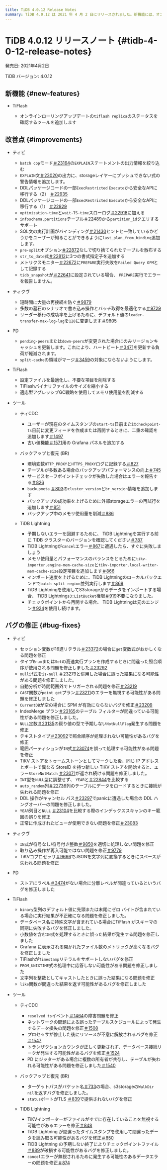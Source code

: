 ```yaml
---
title: TiDB 4.0.12 Release Notes
summary: TiDB 4.0.12 は 2021 年 4 月 2 日にリリースされました。新機能には、オンライン ローリング アップデートの `tiflash replica` の状態を確認するツールが含まれています。TiDB、TiKV、PD、 TiFlash、およびさまざまなツールに改善が加えられました。TiDB、TiKV、PD、 TiFlash、TiCDC、Backup & Restore、およびTiDB Lightningのバグ修正も実装されました。
---
```


# TiDB 4.0.12 リリースノート {#tidb-4-0-12-release-notes}

発売日: 2021年4月2日

TiDB バージョン: 4.0.12

## 新機能 {#new-features}

-   TiFlash

    -   オンラインローリングアップデートの`tiflash replica`のステータスを確認するツールを追加します

## 改善点 {#improvements}

-   ティビ

    -   `batch cop`モード[＃23164](https://github.com/pingcap/tidb/pull/23164)の`EXPLAIN`ステートメントの出力情報を絞り込む
    -   `EXPLAIN`文[＃23020](https://github.com/pingcap/tidb/pull/23020)の出力に、storageレイヤーにプッシュできない式の警告情報を追加します。
    -   DDLパッケージコードの一部`ExecRestricted` `Execute`から安全なAPIに移行する（2） [＃22935](https://github.com/pingcap/tidb/pull/22935)
    -   DDLパッケージコードの一部`ExecRestricted` `Execute`から安全なAPIに移行する（1） [＃22929](https://github.com/pingcap/tidb/pull/22929)
    -   `optimization-time`と`wait-TS-time`スローログ[＃22918](https://github.com/pingcap/tidb/pull/22918)に加える
    -   `infoschema.partitions`テーブル[＃22489](https://github.com/pingcap/tidb/pull/22489)から`partition_id`クエリするサポート
    -   SQL文の実行計画がバインディング[＃21430](https://github.com/pingcap/tidb/pull/21430)ヒントと一致しているかどうかをユーザーが知ることができるように`last_plan_from_binding`追加します。
    -   `pre-split`オプション[＃22872](https://github.com/pingcap/tidb/pull/22872)なしで切り捨てられたテーブルを散布する
    -   `str_to_date`式[＃22812](https://github.com/pingcap/tidb/pull/22812)に3つの書式指定子を追加する
    -   メトリクスモニター[＃22672](https://github.com/pingcap/tidb/pull/22672)に`PREPARE`実行失敗を`Failed Query OPM`として記録する
    -   `tidb_snapshot`が[＃22641](https://github.com/pingcap/tidb/pull/22641)に設定されている場合、 `PREPARE`実行でエラーを報告しません。

-   ティクヴ

    -   短時間に大量の再接続を防ぐ[＃9879](https://github.com/tikv/tikv/pull/9879)
    -   多数の墓石のシナリオで書き込み操作とバッチ取得を最適化する[＃9729](https://github.com/tikv/tikv/pull/9729)
    -   リーダー移行の成功率を上げるために、デフォルト値の`leader-transfer-max-log-lag`を`128`に変更します[＃9605](https://github.com/tikv/tikv/pull/9605)

-   PD

    -   `pending-peers`または`down-peers`が変更された場合にのみリージョンキャッシュを更新します。これにより、ハートビート[＃3471](https://github.com/pingcap/pd/pull/3471)を更新する負荷が軽減されます。
    -   `split-cache`の領域がマージ[＃3459](https://github.com/pingcap/pd/pull/3459)の対象にならないようにします。

-   TiFlash

    -   設定ファイルを最適化し、不要な項目を削除する
    -   TiFlashバイナリファイルのサイズを縮小する
    -   適応型アグレッシブGC戦略を使用してメモリ使用量を削減する

-   ツール

    -   ティCDC

        -   ユーザーが現在のタイムスタンプの`start-ts`日前または`checkpoint-ts`日前に変更フィードを作成または再開するときに、二重の確認を追加します[＃1497](https://github.com/pingcap/tiflow/pull/1497)
        -   古い値機能[＃1571](https://github.com/pingcap/tiflow/pull/1571)用の Grafana パネルを追加する

    -   バックアップと復元 (BR)

        -   環境変数`HTTP_PROXY`と`HTTPS_PROXY`ログに記録する[＃827](https://github.com/pingcap/br/pull/827)
        -   テーブルが多数ある場合のバックアップパフォーマンスの向上[＃745](https://github.com/pingcap/br/pull/745)
        -   サービスセーフポイントチェックが失敗した場合はエラーを報告する[＃826](https://github.com/pingcap/br/pull/826)
        -   `backupmeta` [＃803](https://github.com/pingcap/br/pull/803)の`cluster_version`と`br_version`情報を追加します
        -   バックアップの成功率を上げるために外部storageエラーの再試行を追加します[＃851](https://github.com/pingcap/br/pull/851)
        -   バックアップ中のメモリ使用量を削減[＃886](https://github.com/pingcap/br/pull/886)

    -   TiDB Lightning

        -   予期しないエラーを回避するために、 TiDB Lightningを実行する前に TiDB クラスターのバージョンを確認してください[＃787](https://github.com/pingcap/br/pull/787)
        -   TiDB Lightningが`cancel`エラー[＃867](https://github.com/pingcap/br/pull/867)に遭遇したら、すぐに失敗しましょう
        -   メモリ使用量とパフォーマンスのバランスをとるために`tikv-importer.engine-mem-cache-size`と`tikv-importer.local-writer-mem-cache-size`設定項目を追加します[＃866](https://github.com/pingcap/br/pull/866)
        -   インポート速度を上げるために、TiDB Lightningのローカルバックエンドで`batch split region`並列実行します[＃868](https://github.com/pingcap/br/pull/868)
        -   TiDB Lightningを使用してS3storageからデータをインポートする場合、 TiDB Lightning`s3:ListBucket`権限[＃919](https://github.com/pingcap/br/pull/919)不要になりました。
        -   チェックポイントから再開する場合、 TiDB Lightningは元のエンジン[＃924](https://github.com/pingcap/br/pull/924)を使用し続けます。

## バグの修正 {#bug-fixes}

-   ティビ

    -   セッション変数が16進リテラル[＃23372](https://github.com/pingcap/tidb/pull/23372)の場合に`get`変数式がおかしくなる問題を修正
    -   タイプ`Enum`または`Set`の高速実行プランを作成するときに間違った照合順序が使用される問題を修正しました[＃23292](https://github.com/pingcap/tidb/pull/23292)
    -   `nullif`式を`is-null` [＃23279](https://github.com/pingcap/tidb/pull/23279)と併用した場合に誤った結果になる可能性がある問題を修正しました。
    -   自動分析が時間範囲外でトリガーされる問題を修正[＃23219](https://github.com/pingcap/tidb/pull/23219)
    -   `CAST`関数が`point get`プラン[＃23211](https://github.com/pingcap/tidb/pull/23211)のエラーを無視する可能性がある問題を修正しました
    -   `CurrentDB`が空の場合に SPM が有効にならないバグを修正[＃23209](https://github.com/pingcap/tidb/pull/23209)
    -   IndexMerge プラン[＃23165](https://github.com/pingcap/tidb/pull/23165)のテーブル フィルターが間違っている可能性がある問題を修正しました。
    -   `NULL`定数[＃23135](https://github.com/pingcap/tidb/pull/23135)の戻り値の型で予期しない`NotNullFlag`発生する問題を修正
    -   テキストタイプ[＃23092](https://github.com/pingcap/tidb/pull/23092)で照合順序が処理されない可能性があるバグを修正
    -   範囲パーティションが`IN`式[＃23074](https://github.com/pingcap/tidb/pull/23074)を誤って処理する可能性がある問題を修正
    -   TiKV ストアをトゥームストーンとしてマークした後、同じ IP アドレスとポートで異なる StoreID を持つ新しい TiKV ストアを開始すると、エラー`StoreNotMatch` [＃23071](https://github.com/pingcap/tidb/pull/23071)が返され続ける問題を修正しました。
    -   `INT`型を`NULL`型に調整せず、 `YEAR`と[＃22844](https://github.com/pingcap/tidb/pull/22844)を比較す​​る
    -   `auto_random`列[＃22736](https://github.com/pingcap/tidb/pull/22736)列のテーブルにデータをロードするときに接続が失われる問題を修正
    -   DDL 操作がキャンセル パス[＃23297](https://github.com/pingcap/tidb/pull/23297)でpanicに遭遇した場合の DDL ハングオーバーの問題を修正しました。
    -   `YEAR`列目と`NULL` [＃23104](https://github.com/pingcap/tidb/pull/23104)を比較する際のインデックススキャンのキー範囲の誤りを修正
    -   正常に作成されたビューが使用できない問題を修正[＃23083](https://github.com/pingcap/tidb/pull/23083)

-   ティクヴ

    -   `IN`式が符号なし/符号付き整数[＃9850](https://github.com/tikv/tikv/pull/9850)を適切に処理しない問題を修正
    -   取り込み操作が再入可能ではない問題を修正[＃9779](https://github.com/tikv/tikv/pull/9779)
    -   TiKVコプロセッサ[＃9666](https://github.com/tikv/tikv/pull/9666)でJSONを文字列に変換するときにスペースが失われる問題を修正

-   PD

    -   ストアにラベル[＃3474](https://github.com/pingcap/pd/pull/3474)がない場合に分離レベルが間違っているというバグを修正しました

-   TiFlash

    -   `binary`型列のデフォルト値に先頭または末尾にゼロ バイトが含まれている場合に実行結果が不正確になる問題を修正しました。
    -   データベース名に特殊文字が含まれている場合にTiFlash がスキーマの同期に失敗するバグを修正しました。
    -   小数値を含む`IN`式を処理するときに誤った結果が発生する問題を修正しました
    -   Grafana に表示される開かれたファイル数のメトリックが高くなるバグを修正しました
    -   TiFlashが`Timestamp`リテラルをサポートしないバグを修正
    -   `FROM_UNIXTIME`式の処理中に応答しない可能性がある問題を修正しました
    -   文字列を整数としてキャストしたときに誤った結果になる問題を修正
    -   `like`関数が間違った結果を返す可能性があるバグを修正しました

-   ツール

    -   ティCDC

        -   `resolved ts`イベント[＃1464](https://github.com/pingcap/tiflow/pull/1464)の障害問題を修正
        -   ネットワークの問題による誤ったテーブルスケジュールによって発生するデータ損失の問題を修正[＃1508](https://github.com/pingcap/tiflow/pull/1508)
        -   プロセッサが停止した後にリソースが不意に解放されるバグを修正[＃1547](https://github.com/pingcap/tiflow/pull/1547)
        -   トランザクションカウンタが正しく更新されず、データベース接続リークが発生する可能性があるバグを修正[＃1524](https://github.com/pingcap/tiflow/pull/1524)
        -   PD にジッターがある場合に複数の所有者が共存し、テーブルが失われる可能性がある問題を修正しました[＃1540](https://github.com/pingcap/tiflow/pull/1540)

    -   バックアップと復元 (BR)

        -   ターゲットパスがバケット名[＃733](https://github.com/pingcap/br/pull/733)の場合、s3storageの`WalkDir` `nil`を返すバグを修正しました。
        -   `status`ポートがTLS [＃839](https://github.com/pingcap/br/pull/839)で提供されないバグを修正

    -   TiDB Lightning

        -   TiKVインポーターがファイルがすでに存在していることを無視する可能性があるエラーを修正[＃848](https://github.com/pingcap/br/pull/848)
        -   TiDB Lightning が間違ったタイムスタンプを使用して間違ったデータを読み取る可能性があるバグを修正[＃850](https://github.com/pingcap/br/pull/850)
        -   TiDB Lightning の予期しない終了によりチェックポイントファイル[＃889](https://github.com/pingcap/br/pull/889)が破損する可能性があるバグを修正しました。
        -   `cancel`エラーが無視されるために発生する可能性のあるデータエラーの問題を修正[＃874](https://github.com/pingcap/br/pull/874)
